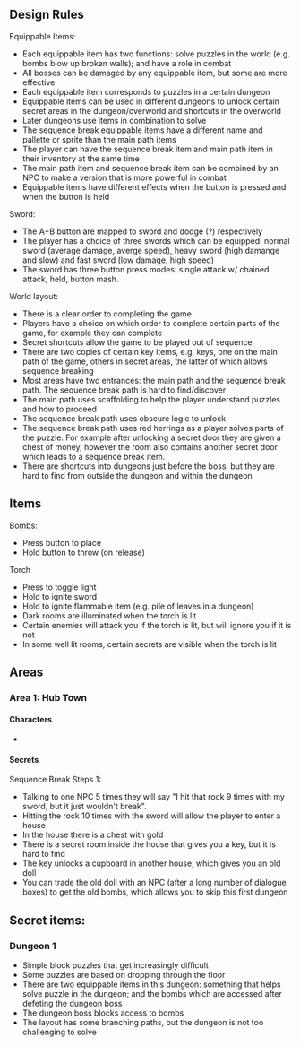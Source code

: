 


## Design Rules



Equippable Items:
- Each equippable item has two functions: solve puzzles in the world (e.g. bombs blow up broken walls); and have a role in combat
- All bosses can be damaged by any equippable item, but some are more effective
- Each equippable item corresponds to puzzles in a certain dungeon
- Equippable items can be used in different dungeons to unlock certain secret areas in the dungeon/overworld and shortcuts in the overworld
- Later dungeons use items in combination to solve 
- The sequence break equippable items have a different name and pallette or sprite than the main path items
- The player can have the sequence break item and main path item in their inventory at the same time
- The main path item and sequence break item can be combined by an NPC to make a version that is more powerful in combat
- Equippable items have different effects when the button is pressed and when the button is held


Sword:
- The A+B button are mapped to sword and dodge (?) respectively
- The player has a choice of three swords which can be equipped: normal sword (average damage, averge speed), heavy sword (high damange and slow) and fast sword (low damage, high speed)
- The sword has three button press modes: single attack w/ chained attack, held, button mash.


World layout:
- There is a clear order to completing the game
- Players have a choice on which order to complete certain parts of the game, for example they can complete 
- Secret shortcuts allow the game to be played out of sequence
- There are two copies of certain key items, e.g. keys, one on the main path of the game, others in secret areas, the latter of which allows sequence breaking
- Most areas have two entrances: the main path and the sequence break path. The sequence break path is hard to find/discover
- The main path uses scaffolding to help the player understand puzzles and how to proceed
- The sequence break path uses obscure logic to unlock 
- The sequence break path uses red herrings as a player solves parts of the puzzle. For example after unlocking a secret door they are given a chest of money, however the room also contains another secret door which leads to a sequence break item.
- There are shortcuts into dungeons just before the boss, but they are hard to find from outside the dungeon and within the dungeon


## Items

Bombs:
- Press button to place
- Hold button to throw (on release)

Torch
- Press to toggle light
- Hold to ignite sword
- Hold to ignite flammable item (e.g. pile of leaves in a dungeon)
- Dark rooms are illuminated when the torch is lit
- Certain enemies will attack you if the torch is lit, but will ignore you if it is not
- In some well lit rooms, certain secrets are visible when the torch is lit




## Areas


### Area 1: Hub Town

#### Characters

- 


#### Secrets


Sequence Break Steps 1:
- Talking to one NPC 5 times they will say "I hit that rock 9 times with my sword, but it just wouldn't break". 
- Hitting the rock 10 times with the sword will allow the player to enter a house
- In the house there is a chest with gold
- There is a secret room inside the house that gives you a key, but it is hard to find
- The key unlocks a cupboard in another house, which gives you an old doll
- You can trade the old doll with an NPC (after a long number of dialogue boxes) to get the old bombs, which allows you to skip this first dungeon

Secret items:
- 


### Dungeon 1

- Simple block puzzles that get increasingly difficult
- Some puzzles are based on dropping through the floor
- There are two equippable items in this dungeon: something that helps solve puzzle in the dungeon; and the bombs which are accessed after defeting the dungeon boss
- The dungeon boss blocks access to bombs
- The layout has some branching paths, but the dungeon is not too challenging to solve